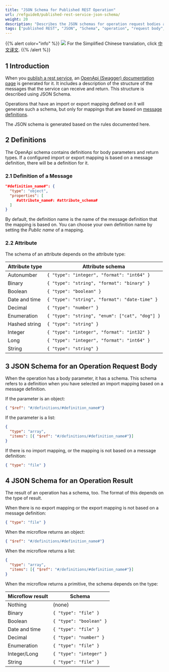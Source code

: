 ```yaml
---
title: "JSON Schema for Published REST Operation"
url: /refguide8/published-rest-service-json-schema/
weight: 20
description: "Describes the JSON schemas for operation request bodies and operation results"
tags: ["published REST", "JSON", "Schema", "operation", "request body", "result", "message definition"]
---
```


{{% alert color="info" %}}
<img src="/attachments/china.png" class="d-inline-block" /> For the Simplified Chinese translation, click [中文译文](https://cdn.mendix.tencent-cloud.com/documentation/refguide8/published-rest-service-json-schema.pdf).
{{% /alert %}}

## 1 Introduction

When you [publish a rest service](/refguide8/published-rest-services/), an [OpenApi (Swagger) documentation page](/refguide8/published-rest-services/#interactive-documentation) is generated for it. It includes a description of the structure of the messages that the service can receive and return. This structure is described using JSON Schema.

Operations that have an import or export mapping defined on it will generate such a schema, but only for mappings that are based on [message definitions](/refguide8/message-definitions/).

The JSON schema is generated based on the rules documented here.

## 2 Definitions

The OpenApi schema contains definitions for body parameters and return types. If a configured import or export mapping is based on a message definition, there will be a definition for it.

### 2.1 Definition of a Message

```json
"#definition_name#": { 
  "type": "object",
  "properties": [
     #attribute_name#: #attribute_schema#
  ]
}
```

By default, the definition name is the name of the message definition that the mapping is based on. You can choose your own definition name by setting the *Public name* of a mapping.

### 2.2 Attribute

The schema of an attribute depends on the attribute type:

| Attribute type | Attribute schema      |
| ---            | ---                  |
| Autonumber     | `{ "type": "integer", "format": "int64" }` |
| Binary         | `{ "type": "string", "format": "binary" }` |
| Boolean        | `{ "type": "boolean" }` |
| Date and time  | `{ "type": "string", "format": "date-time" }` |
| Decimal        | `{ "type": "number" }` |
| Enumeration    | `{ "type": "string", "enum": ["cat", "dog"] }` |
| Hashed string  | `{ "type": "string" }` |
| Integer        | `{ "type": "integer", "format": "int32" }` |
| Long           | `{ "type": "integer", "format": "int64" }` |
| String         | `{ "type": "string" }` |

## 3 JSON Schema for an Operation Request Body

When the operation has a body parameter, it has a schema. This schema refers to a definition when you have selected an import mapping based on a message definition.

If the parameter is an object:

```json {linenos=false}
{ "$ref": "#/definitions/#definition_name#"}
```

If the parameter is a list:

```json
{ 
  "type": "array",
  "items": [{ "$ref": "#/definitions/#definition_name#"}]
}
```

If there is no import mapping, or the mapping is not based on a message definition:

```json {linenos=false}
{ "type": "file" }
```

## 4 JSON Schema for an Operation Result

The result of an operation has a schema, too. The format of this depends on the type of result.

When there is no export mapping or the export mapping is not based on a message definition: 

```json {linenos=false}
{ "type": "file" }
```

When the microflow returns an object:

```json {linenos=false}
{ "$ref": "#/definitions/#definition_name#"}
```

When the microflow returns a list:

```json
{ 
  "type": "array",
  "items": [{ "$ref": "#/definitions/#definition_name#"}]
}
```

When the microflow returns a primitive, the schema depends on the type:

| Microflow result | Schema      |
| ---              | ---         |
| Nothing          | (none)     |
| Binary           | `{ "type": "file" }` |
| Boolean          | `{ "type": "boolean" }` |
| Date and time    | `{ "type": "file" }` |
| Decimal          | `{ "type": "number" }` |
| Enumeration      | `{ "type": "file" }` |
| Integer/Long     | `{ "type": "integer" }` |
| String           | `{ "type": "file" }` |
